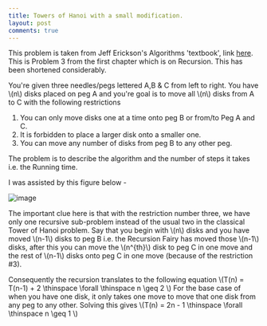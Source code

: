 ```yaml
---
title: Towers of Hanoi with a small modification.
layout: post
comments: true
---
```

This problem is taken from Jeff Erickson's Algorithms 'textbook', link [here](http://jeffe.cs.illinois.edu/teaching/algorithms).
This is Problem 3 from the first chapter which is on Recursion. This has been shortened considerably.

You're given three needles/pegs lettered A,B & C from left to right. You have \\(n\\) disks
placed on peg A and you're goal is to move all \\(n\\) disks from A to C with the
following restrictions

1. You can only move disks one at a time onto peg B or from/to Peg A and C.
2. It is forbidden to place a larger disk onto a smaller one.
3. You can move any number of disks from peg B to any other peg.

The problem is to describe the algorithm and the number of steps it takes i.e. the Running time.

I was assisted by this figure below - 

![image](https://sudk1896.github.io/images/Screenshot%20from%202019-01-06%2016-12-18.png)

The important clue here is that with the restriction number three, we have only one recursive
sub-problem instead of the usual two in the classical Tower of Hanoi problem. Say that you
begin with \\(n\\) disks and you have moved \\(n-1\\) disks to peg B i.e. the Recursion Fairy has 
moved those \\(n-1\\) disks, after this you can move the \\(n^{th}\\) disk to peg C in one move
and the rest of \\(n-1\\) disks onto peg C in one move (because of the restriction #3).

Consequently the recursion translates to the following equation
\\(T(n) = T(n-1) + 2 \thinspace \forall \thinspace  n \geq 2 \\)
For the base case of when you have one disk, it only takes one
move to move that one disk from any peg to any other. Solving this gives
\\(T(n) = 2n - 1 \thinspace \forall \thinspace  n \geq 1 \\)